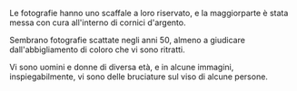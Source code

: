 Le fotografie hanno uno scaffale a loro riservato, e la maggiorparte è stata messa con cura all'interno di cornici
d'argento.

Sembrano fotografie scattate negli anni 50, almeno a giudicare dall'abbigliamento di coloro che vi sono ritratti.

Vi sono uomini e donne di diversa età, e in alcune immagini, inspiegabilmente, vi sono delle bruciature sul viso 
di alcune persone.
